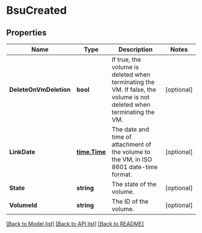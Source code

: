 # BsuCreated

## Properties

Name | Type | Description | Notes
------------ | ------------- | ------------- | -------------
**DeleteOnVmDeletion** | **bool** | If true, the volume is deleted when terminating the VM. If false, the volume is not deleted when terminating the VM. | [optional] 
**LinkDate** | [**time.Time**](time.Time.md) | The date and time of attachment of the volume to the VM, in ISO 8601 date-time format. | [optional] 
**State** | **string** | The state of the volume. | [optional] 
**VolumeId** | **string** | The ID of the volume. | [optional] 

[[Back to Model list]](../README.md#documentation-for-models) [[Back to API list]](../README.md#documentation-for-api-endpoints) [[Back to README]](../README.md)


